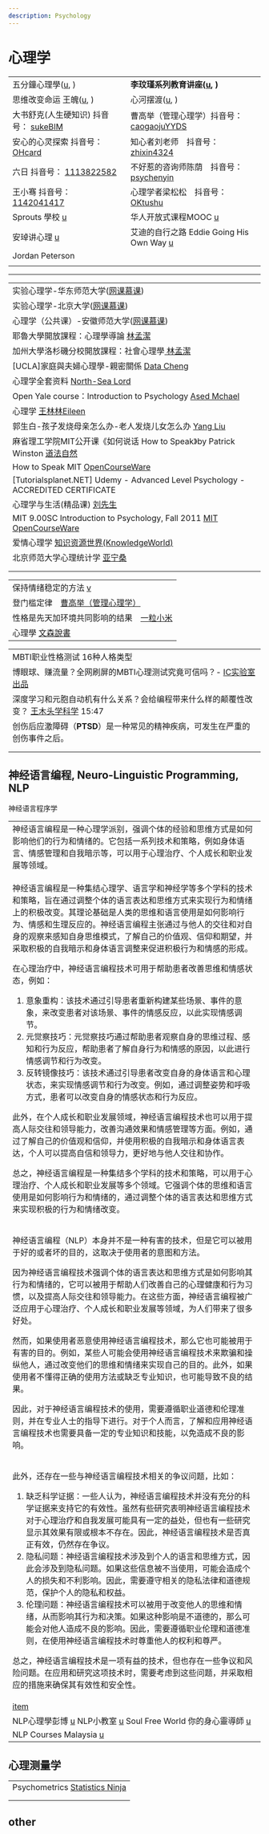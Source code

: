 ```yaml
---
description: Psychology
---
```


# 心理学

|                                                                                                                                                                                                                                      |                                                                                                                                        |
| ------------------------------------------------------------------------------------------------------------------------------------------------------------------------------------------------------------------------------------ | -------------------------------------------------------------------------------------------------------------------------------------- |
| 五分鐘心理學([u](https://www.youtube.com/channel/UCgHFSQN4bXdns4XDckM\_Cdw/videos), )                                                                                                                                                      | **李玟瑾系列教育讲座(**[**u**](https://www.youtube.com/playlist?list=PLEBoRUhY1Ym3Kg8gRTlmH27PRdJrf1yJ2)**, )**                                 |
| 思维改变命运 王魄([u](https://www.youtube.com/channel/UCK5qc9\_Dz4L6Q6smjdXezgA/featured), )                                                                                                                                                 | 心河摆渡([u](https://www.youtube.com/channel/UCy2aOVSWiF\_ivcb0ilhGaXQ/playlists), )                                                       |
| 大书舒克(人生硬知识) 抖音号： [sukeBIM](https://www.douyin.com/user/MS4wLjABAAAAKZDSljJvYJPNuZ31CjGEzbPMakxPqaIK3ROyUgTCQqk)                                                                                                                      | 曹高举（管理心理学）抖音号： [caogaojuYYDS](https://www.douyin.com/user/MS4wLjABAAAAF0A1XDLQoq2KRAFw9ODHNTo1gLpKefNYFYsdN2MhnU4)                     |
| 安心的心灵探索 抖音号： [OHcard](https://www.douyin.com/user/MS4wLjABAAAAUibTv1bF3Fnl4SV4Hsg8fDzYNnDFNOegn89poSnbFD6qdx7EiNWVHUDwVG0gt6cC?enter\_from=recommend\&enter\_method=video\_title\&from\_gid=7017333033380351232\&is\_full\_screen=0) | 知心者刘老师　抖音号： [zhixin4324](https://www.douyin.com/user/MS4wLjABAAAA3M2Gd\_nueVvcXfTkkC5TT4gAWH0Lf2\_9tskgTdauvnQ)                        |
| 六日 抖音号： [1113822582](https://www.douyin.com/user/MS4wLjABAAAAB0IYCPVcBntiwQe2iefENJQRhZXrQIlBjlJGK5Lxp9M)                                                                                                                            | 不好惹的咨询师陈荫　抖音号： [psychenyin](https://www.douyin.com/user/MS4wLjABAAAAADgbLI8m8v3ppZd\_URkHg4SQRHTHYgKsw5mYEQBvU9vc-bxSSVssQmfgUSkT8ewV) |
| 王小骞 抖音号： [1142041417](https://www.douyin.com/user/MS4wLjABAAAA82p9-kpSsjOlZPO87\_GBMlUvrTxZ9p5N86fCYqF8NUg)                                                                                                                          | 心理学者梁松松　抖音号： [OKtushu](https://www.douyin.com/user/MS4wLjABAAAAJHdajFkl06VllJeQtMx1GitglOtjQxRLOJabwsmNZks)                            |
| Sprouts 學校 [u](https://www.youtube.com/channel/UCbWqAbkBTmfnB8uo78ttVcw/videos)                                                                                                                                                      | 华人开放式课程MOOC [u](https://www.youtube.com/c/%E5%8D%8E%E4%BA%BA%E5%BC%80%E6%94%BE%E5%BC%8F%E8%AF%BE%E7%A8%8BMOOC/playlists)               |
| 安琸讲心理 [u](https://www.youtube.com/@user-ly1dq5in1m)                                                                                                                                                                                  | 艾迪的自行之路 Eddie Going His Own Way [u](https://www.youtube.com/@eddiegoinghisownway)                                                      |
| Jordan Peterson                                                                                                                                                                                                                      |                                                                                                                                        |
|                                                                                                                                                                                                                                      |                                                                                                                                        |

***

|                                                                                                                                 |
| ------------------------------------------------------------------------------------------------------------------------------- |
| 实验心理学-华东师范大学([网课慕课](https://www.youtube.com/playlist?list=PLqlw88i7XLoxomnR\_zfme3bNWo\_sjgkSu))                                |
| 实验心理学-北京大学([网课慕课](https://www.youtube.com/playlist?list=PLqlw88i7XLox-s6NXJtY0iKDwRSDmLcJa))                                    |
| 心理学（公共课）-安徽师范大学([网课慕课](https://www.youtube.com/playlist?list=PLqlw88i7XLoxVRdreITUecsxmJCQcDz4w))                               |
| 耶魯大學開放課程：心理學導論 [林孟潔](https://www.youtube.com/playlist?list=PLFq8SZOzdITV3o\_Fl-lkLTX6g-O9wvGl7)                                 |
| 加州大學洛杉磯分校開放課程：社會心理學[ 林孟潔](https://www.youtube.com/playlist?list=PLFq8SZOzdITXZVCHA3EaSYkcdNjXCIexu)                             |
| \[UCLA]家庭與夫婦心理學-親密關係 [Data Cheng](https://www.youtube.com/playlist?list=PL49R5idFTEkBARa3gbrqpJoC6aOFSbbbQ)                     |
| 心理学全套资料 [North-Sea Lord](https://www.youtube.com/playlist?list=PLfr1I1bhn8OLXfzwrVgEzBkPt\_twBiJzO)                             |
| Open Yale course：Introduction to Psychology [Ased Mchael](https://www.youtube.com/playlist?list=PLB5FA5E41465EE995)             |
| 心理学 [王林林Eileen](https://www.youtube.com/playlist?list=PLP7NGPIX1xLPEMHp31entrpIWDWeQEJXp)                                       |
| 郭生白-孩子发烧母亲怎么办-老人发烧儿女怎么办 [Yang Liu](https://www.youtube.com/playlist?list=PLhXu26RzZZTzCWohKrEk8nqDY0kpPmBjr)                    |
| 麻省理工学院MIT公开课《如何说话 How to Speak》by Patrick Winston [道法自然](https://www.youtube.com/watch?v=Zw1tzxAt\_CI)                          |
| How to Speak MIT [OpenCourseWare](https://www.youtube.com/watch?v=Unzc731iCUY)                                                  |
| \[Tutorialsplanet.NET] Udemy - Advanced Level Psychology - ACCREDITED CERTIFICATE                                               |
| 心理学与生活(精品课) [刘先生](https://www.youtube.com/playlist?list=PLFI1Cd4723\_Rhh\_lem7ZFzoJU8IWOSbNg)                                   |
| MIT 9.00SC Introduction to Psychology, Fall 2011 [MIT OpenCourseWare](https://www.youtube.com/playlist?list=PL44ABC9278E2EE706) |
| 爱情心理学 [知识资源世界(KnowledgeWorld)](https://www.youtube.com/playlist?list=PLoEWjLHPG6Z6e4xfPaEgWJ-z7Z0KONa9O)                        |
| 北京师范大学心理统计学 [亚宁桑](https://www.youtube.com/playlist?list=PLNybgro6DM2H7mmTV7eBBH-0nW7rtrypo)                                     |
|                                                                                                                                 |
|                                                                                                                                 |

|                                                                                      |
| ------------------------------------------------------------------------------------ |
| 保持情绪稳定的方法 [v](https://www.douyin.com/video/7028838405308042533)                      |
| 登门槛定律　[曹高举（管理心理学）](https://www.douyin.com/video/7032993690582895879)                 |
| 性格是先天加环境共同影响的结果　[一粒小米](https://www.douyin.com/video/7031090347056958735)             |
| 心理學 [文森說書](https://www.youtube.com/playlist?list=PL6WivEmOIOxQlVWoQX4FwHNTybOU4q-FG) |

|                                                                                              |
| -------------------------------------------------------------------------------------------- |
| MBTI职业性格测试   16种人格类型                                                                         |
| 博眼球、赚流量？全网刷屏的MBTI心理测试究竟可信吗？- [IC实验室出品](https://www.youtube.com/watch?v=Qs-2LaN9YHk)          |
| 深度学习和元胞自动机有什么关系？会给编程带来什么样的颠覆性改变？ [王木头学科学](https://www.youtube.com/watch?v=cSP0X5fFLJ4) 15:47 |
| 创伤后应激障碍（**PTSD**）是一种常见的精神疾病，可发生在严重的创伤事件之后。                                                   |
|                                                                                              |
|                                                                                              |

## 神经语言编程, Neuro-Linguistic Programming, NLP

神经语言程序学

|                                                                                                                                                                                                                                                                                                                                                                                                                                                                                                                                                                                                                                                                                                                            |
| -------------------------------------------------------------------------------------------------------------------------------------------------------------------------------------------------------------------------------------------------------------------------------------------------------------------------------------------------------------------------------------------------------------------------------------------------------------------------------------------------------------------------------------------------------------------------------------------------------------------------------------------------------------------------------------------------------------------------- |
| 神经语言编程是一种心理学派别，强调个体的经验和思维方式是如何影响他们的行为和情绪的。它包括一系列技术和策略，例如身体语言、情感管理和自我暗示等，可以用于心理治疗、个人成长和职业发展等领域。                                                                                                                                                                                                                                                                                                                                                                                                                                                                                                                                                                                                                             |
| <p>神经语言编程是一种集结心理学、语言学和神经学等多个学科的技术和策略，旨在通过调整个体的语言表达和思维方式来实现行为和情绪上的积极改变。其理论基础是人类的思维和语言使用是如何影响行为、情感和生理反应的。神经语言编程主张通过与他人的交往和对自身的观察来感知自身思维模式，了解自己的价值观、信仰和期望，并采取积极的自我暗示和身体语言调整来促进积极行为和情感的形成。</p><p>在心理治疗中，神经语言编程技术可用于帮助患者改善思维和情感状态，例如：</p><ol><li>意象重构：该技术通过引导患者重新构建某些场景、事件的意象，来改变患者对该场景、事件的情感反应，以此实现情感调节。</li><li>元觉察技巧：元觉察技巧通过帮助患者观察自身的思维过程、感知和行为反应，帮助患者了解自身行为和情感的原因，以此进行情感调节和行为改变。</li><li>反转镜像技巧：该技术通过引导患者改变自身的身体语言和心理状态，来实现情感调节和行为改变。例如，通过调整姿势和呼吸方式，患者可以改变自身的情感状态和行为反应。</li></ol><p>此外，在个人成长和职业发展领域，神经语言编程技术也可以用于提高人际交往和领导能力，改善沟通效果和情感管理等方面。例如，通过了解自己的价值观和信仰，并使用积极的自我暗示和身体语言表达，个人可以提高自信和领导力，更好地与他人交往和协作。</p><p>总之，神经语言编程是一种集结多个学科的技术和策略，可以用于心理治疗、个人成长和职业发展等多个领域。它强调个体的思维和语言使用是如何影响行为和情绪的，通过调整个体的语言表达和思维方式来实现积极的行为和情绪改变。</p> |
| <p>神经语言编程（NLP）本身并不是一种有害的技术，但是它可以被用于好的或者坏的目的，这取决于使用者的意图和方法。</p><p>因为神经语言编程技术强调个体的语言表达和思维方式是如何影响其行为和情绪的，它可以被用于帮助人们改善自己的心理健康和行为习惯，以及提高人际交往和领导能力。在这些方面，神经语言编程被广泛应用于心理治疗、个人成长和职业发展等领域，为人们带来了很多好处。</p><p>然而，如果使用者恶意使用神经语言编程技术，那么它也可能被用于有害的目的。例如，某些人可能会使用神经语言编程技术来欺骗和操纵他人，通过改变他们的思维和情绪来实现自己的目的。此外，如果使用者不懂得正确的使用方法或缺乏专业知识，也可能导致不良的结果。</p><p>因此，对于神经语言编程技术的使用，需要遵循职业道德和伦理准则，并在专业人士的指导下进行。对于个人而言，了解和应用神经语言编程技术也需要具备一定的专业知识和技能，以免造成不良的影响。</p>                                                                                                                                                                                                                                                                                         |
| <p>此外，还存在一些与神经语言编程技术相关的争议问题，比如：</p><ol><li>缺乏科学证据：一些人认为，神经语言编程技术并没有充分的科学证据来支持它的有效性。虽然有些研究表明神经语言编程技术对于心理治疗和自我发展可能具有一定的益处，但也有一些研究显示其效果有限或根本不存在。因此，神经语言编程技术是否真正有效，仍然存在争议。</li><li>隐私问题：神经语言编程技术涉及到个人的语言和思维方式，因此会涉及到隐私问题。如果这些信息被不当使用，可能会造成个人的损失和不利影响。因此，需要遵守相关的隐私法律和道德规范，保护个人的隐私和权益。</li><li>伦理问题：神经语言编程技术可以被用于改变他人的思维和情绪，从而影响其行为和决策。如果这种影响是不道德的，那么可能会对他人造成不良的影响。因此，需要遵循职业伦理和道德准则，在使用神经语言编程技术时尊重他人的权利和尊严。</li></ol><p>总之，神经语言编程技术是一项有益的技术，但也存在一些争议和风险问题。在应用和研究这项技术时，需要考虑到这些问题，并采取相应的措施来确保其有效性和安全性。</p>                                                                                                                                                                                                                         |
| [item](https://baike.baidu.com/item/%E7%A5%9E%E7%BB%8F%E8%AF%AD%E8%A8%80%E7%A8%8B%E5%BA%8F%E5%AD%A6/1212120)                                                                                                                                                                                                                                                                                                                                                                                                                                                                                                                                                                                                               |
| NLP心理學彭博 [u](https://www.youtube.com/@nlp8083/playlists)   NLP小教室 [u](https://www.youtube.com/@minduptw/playlists)   Soul Free World 你的身心靈導師 [u](https://www.youtube.com/@SoulFreeWorld/playlists)                                                                                                                                                                                                                                                                                                                                                                                                                                                                                                                         |
| NLP Courses Malaysia [u](https://www.youtube.com/@nlpcoursesmalaysia3835/playlists)                                                                                                                                                                                                                                                                                                                                                                                                                                                                                                                                                                                                                                        |

## 心理测量学

|                                                                                                            |
| ---------------------------------------------------------------------------------------------------------- |
| Psychometrics [Statistics Ninja](https://www.youtube.com/playlist?list=PLYpF5d40XgQM63-0VXB0OmlV8901vw7wQ) |
|                                                                                                            |
|                                                                                                            |

## other

